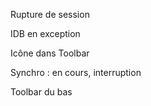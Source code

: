 Rupture de session

IDB en exception

Icône dans Toolbar

Synchro : en cours, interruption

Toolbar du bas
